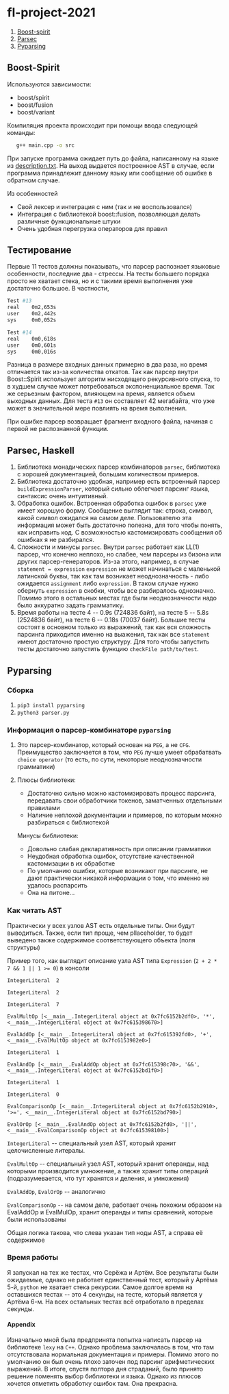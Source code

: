 # fl-project-2021 #

1. [Boost-spirit](#Boost-Spirit)
2. [Parsec](#Parsec)
3. [Pyparsing](#Pyparsing)

## Boost-Spirit

Используются зависимости:

* boost/spirit
* boost/fusion
* boost/variant

Компиляция проекта происходит при помощи ввода следующей команды:

``` bash
   g++ main.cpp -o src 
```

При запуске программа ожидает путь до файла, написанному на языке
из [description.txt](/description.txt). На выход выдается построенное
AST в случае, если программа принадлежит данному языку
или сообщение об ошибке в обратном случае.

Из особенностей

* Свой лексер и интеграция с ним (так и не воспользовался)
* Интеграция с библиотекой boost::fusion, позволяющая делать различные
  функциональные штуки
* Очень удобная перегрузка операторов для правил

## Тестирование ##

Первые 11 тестов должны показывать, что парсер распознает
языковые особенности, последние два - стрессы. На тесты большего
порядка просто не хватает стека, но и с такими время выполнения
уже достаточно большое. В частности,

```bash
Test #13
real    0m2,653s
user    0m2,442s
sys     0m0,052s
```

```bash
Test #14
real    0m0,618s
user    0m0,601s
sys     0m0,016s
```

Разница в размере входных данных примерно в два раза, но время
отличается так из-за количества откатов. Так как парсер
внутри Boost::Spirit использует алгоритм нисходящего рекурсивного
спуска, то в худшем случае может потребоваться экспоненциальное время.
Так же серьезным фактором, влияющем на время, является объем выходных
данных. Для теста `#13`  он составляет 42 мегабайта, что уже может
в значительной мере повлиять на время выполнения.

При ошибке парсер возвращает фрагмент входного файла, начиная
с первой не распознанной функции.

## Parsec, Haskell ##

1. Библиотекa монадических парсер комбинаторов `parsec`, библиотека с хорошей документацией,
   большим количеством примеров.
2. Библиотека достаточно удобная, например есть встроенный парсер `buildExpressionParser`,
   который сильно облегчает парсинг языка, синтаксис очень интуитивный.
3. Обработка ошибок. Встроенная обработка ошибок в `parsec` уже имеет хорошую форму. Сообщение выглядит так:
   строка, символ, какой символ ожидался на самом деле. Пользователю эта информация может быть достаточно полезна, для того чтобы понять, как исправить код. С возможностью кастомизировать сообщения об ошибках я не разбирался.
4. Сложности и минусы `parsec`. Внутри `parsec` работает как LL(1) парсер, что конечно неплохо, но слабее, чем   парсеры из бизона или других парсер-генераторов. Из-за этого, например, в случае `statement = expression`
   `expression` не может начинаться с маленькой латинской буквы, так как там возникает неоднозначность - либо ожидается `assignment` либо `expression`. В таком случае нужно обернуть `expression` в скобки, чтобы все разбиралось однозначно. Помимо этого в остальных местах где были неоднозначности надо было аккуратно задать грамматику.
5. Время работы на тесте 4 -- 0.9s (724836 байт), на тесте 5 -- 5.8s (2524836 байт), на тесте 6 -- 0.18s (70037 байт). Большие тесты состоят в основном только из выражений, так как вся сложность парсинга приходится именно на выажения, так как все `statement` имеют достаточно простую структуру. Для того чтобы запустить тесты достаточно запустить функцию `checkFile path/to/test`.

## Pyparsing ##

### Сборка
   1. `pip3 install pyparsing`
   2. `python3 parser.py`

### Информация о парсер-комбинаторе `pyparsing`
   1. Это парсер-комбинатор, который основан на `PEG`, а не `CFG`. Преимущество заключается в том, что `PEG` лучше умеет обрабатвать `choice operator` (то есть, по сути, некоторые неоднозначности грамматики)

   2. Плюсы библиотеки:
      - Достаточно сильно можно кастомизировать процесс парсинга, передавать свои обработчики токенов, заматченных отдельными правилами
      - Наличие неплохой документации и примеров, по которым можно разбираться с библиотекой
      
      Минусы библиотеки:
      - Довольно слабая декларативность при описании грамматики
      - Неудобная обработка ошибок, отсутствие качественной кастомизации в их обработке
      - По умолчанию ошибки, которые возникают при парсинге, не дают практически никакой информации о том, что именно не удалось распарсить 
      - Она на питоне...

### Как читать AST 

Практически у всех узлов AST есть отдельные типы. Они будут выводиться. Также, если тип проще, чем pllaceholder, то будет выведено также содержимое соответствующего объекта (поля структуры)

Пример того, как выглядит описание узла AST типа `Expression` (`2 + 2 * 7 && 1 || 1 >= 0`) в конcоли
```
IntegerLiteral  2

IntegerLiteral  2

IntegerLiteral  7

EvalMultOp [<__main__.IntegerLiteral object at 0x7fc6152b2df0>, '*', <__main__.IntegerLiteral object at 0x7fc615398670>]

EvalAddOp [<__main__.IntegerLiteral object at 0x7fc615392fd0>, '+', <__main__.EvalMultOp object at 0x7fc6153982e0>]

IntegerLiteral  1

EvalAndOp [<__main__.EvalAddOp object at 0x7fc615398c70>, '&&', <__main__.IntegerLiteral object at 0x7fc6152bd1f0>]

IntegerLiteral  1

IntegerLiteral  0

EvalComparisonOp [<__main__.IntegerLiteral object at 0x7fc6152b2910>, '>=', <__main__.IntegerLiteral object at 0x7fc6152bd790>]

EvalOrOp [<__main__.EvalAndOp object at 0x7fc6152b2fd0>, '||', <__main__.EvalComparisonOp object at 0x7fc615398100>]
```

`IntegerLiteral` -- специальный узел AST, который хранит целочисленные литералы.

`EvalMultOp` -- специальный узел AST, который хранит операнды, над которыми производится умножение, а также хранит типы операций (подразумевается, что тут хранятся и деления, и умножения)

`EvalAddOp`, `EvalOrOp` -- аналогично

`EvalComparisonOp` -- на самом деле, работает очень похожим образом на EvalAddOp и EvalMulOp, хранит операнды и типы сравнений, которые были использованы

Общая логика такова, что слева указан тип ноды AST, а справа её содержимое

### Время работы

Я запускал на тех же тестах, что Серёжа и Артём. Все результаты были ожидаемые, однако не работает единственный тест, который у Артёма 5-й, `python` не хватает стека рекурсии. Самое долгое время на оставшихся тестах -- это 4 секунды, на тесте, который является у Артёма 6-м. На всех остальных тестах всё отработало в пределах секунды.

#### Appendix

Изначально мной была предпринята попытка написать парсер на библиотеке `lexy` на `C++`.
Однако проблема заключалась в том, что там отсутствовала нормальная документация и примеры. Помимо этого по умолчанию он был очень плохо заточен под парсинг арифметических выражений. В итоге, спустя полтора дня страданий, было принято решение поменять выбор библиотеки и языка. Однако из плюсов хочется отметить обработку ошибок там. Она прекрасна.
